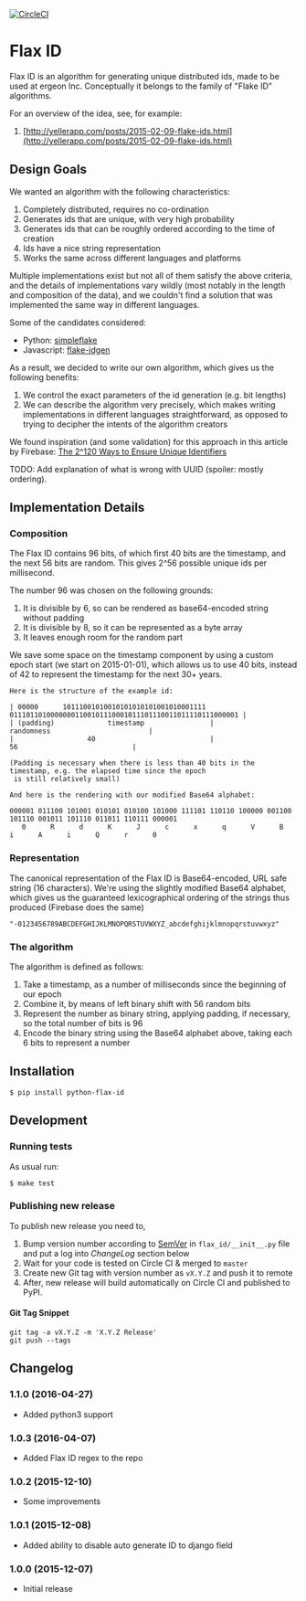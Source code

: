 [![CircleCI](https://circleci.com/gh/ergeon/python-flax-id.svg?style=svg)](https://circleci.com/gh/ergeon/python-flax-id)

# Flax ID

Flax ID is an algorithm for generating unique distributed ids, made to be used
at ergeon Inc.
Conceptually it belongs to the family of "Flake ID" algorithms.

For an overview of the idea, see, for example:

1. [http://yellerapp.com/posts/2015-02-09-flake-ids.html](http://yellerapp.com/posts/2015-02-09-flake-ids.html)

## Design Goals

We wanted an algorithm with the following characteristics:

1. Completely distributed, requires no co-ordination
2. Generates ids that are unique, with very high probability
3. Generates ids that can be roughly ordered according to the time of creation
4. Ids have a nice string representation
5. Works the same across different languages and platforms

Multiple implementations exist but not all of them satisfy the above criteria,
and the details of implementations vary wildly (most notably in the length and
composition of the data), and we couldn't find a solution that was implemented
the same way in different languages.

Some of the candidates considered:

* Python: [simpleflake](https://github.com/SawdustSoftware/simpleflake)
* Javascript: [flake-idgen](https://www.npmjs.com/package/flake-idgen)

As a result, we decided to write our own algorithm, which gives us the
following benefits:

1. We control the exact parameters of the id generation (e.g. bit lengths)
2. We can describe the algorithm very precisely, which makes writing
implementations in different languages straightforward, as opposed to trying
to decipher the intents of the algorithm creators

We found inspiration (and some validation) for this approach in this article
by Firebase:
[The 2^120 Ways to Ensure Unique Identifiers](https://www.firebase.com/blog/2015-02-11-firebase-unique-identifiers.html)

TODO: Add explanation of what is wrong with UUID (spoiler: mostly ordering).

## Implementation Details

### Composition

The Flax ID contains 96 bits, of which first 40 bits are the timestamp, and
the next 56 bits are random.
This gives 2^56 possible unique ids per millisecond.

The number 96 was chosen on the following grounds:

1. It is divisible by 6, so can be rendered as base64-encoded string without
padding
2. It is divisible by 8, so it can be represented as a byte array
3. It leaves enough room for the random part

We save some space on the timestamp component by using a custom epoch start
(we start on 2015-01-01), which allows us to use 40 bits, instead of 42 to
represent the timestamp for the next 30+ years.


    Here is the structure of the example id:

    | 00000      10111001010010101010101001010001111   01110110100000001100101110001011101110011011110111000001 |
    | (padding)             timestamp                |                        randomness                        |
    |                  40                            |                            56                            |

    (Padding is necessary when there is less than 40 bits in the timestamp, e.g. the elapsed time since the epoch
     is still relatively small)

    And here is the rendering with our modified Base64 alphabet:

    000001 011100 101001 010101 010100 101000 111101 110110 100000 001100 101110 001011 101110 011011 110111 000001
       0      R      d      K      J      c      x      q      V      B      i      A      i      Q      r      0

### Representation

The canonical representation of the Flax ID is Base64-encoded, URL safe string
(16 characters).
We're using the slightly modified Base64 alphabet, which gives us the
guaranteed lexicographical ordering of the strings thus produced (Firebase does
the same)

    "-0123456789ABCDEFGHIJKLMNOPQRSTUVWXYZ_abcdefghijklmnopqrstuvwxyz"

### The algorithm

The algorithm is defined as follows:

1. Take a timestamp, as a number of milliseconds since the beginning of our
epoch
2. Combine it, by means of left binary shift with 56 random bits
3. Represent the number as binary string, applying padding, if necessary, so
the total number of bits is 96
4. Encode the binary string using the Base64 alphabet above, taking each 6
bits to represent a number

## Installation

    $ pip install python-flax-id

## Development

### Running tests

As usual run:

    $ make test

### Publishing new release

To publish new release you need to,

1. Bump version number according to [SemVer](http://semver.org/) in
   `flax_id/__init__.py` file and put a log into *ChangeLog* section below
2. Wait for your code is tested on Circle CI & merged to `master`
3. Create new Git tag with version number as `vX.Y.Z` and push it to remote
4. After, new release will build automatically on Circle CI and published
   to PyPI.

#### Git Tag Snippet

    git tag -a vX.Y.Z -m 'X.Y.Z Release'
    git push --tags

## Changelog

### 1.1.0 (2016-04-27)

- Added python3 support

### 1.0.3 (2016-04-07)

- Added Flax ID regex to the repo

### 1.0.2 (2015-12-10)

- Some improvements

### 1.0.1 (2015-12-08)

- Added ability to disable auto generate ID to django field

### 1.0.0 (2015-12-07)

- Initial release

